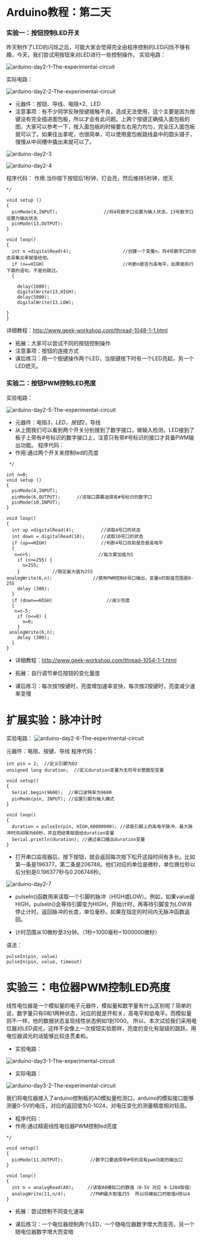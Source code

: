 # Arduino教程：第二天
### 实验一：按钮控制LED开关
昨天制作了LED的闪烁之后，可能大家会觉得完全由程序控制的LED闪烁不够有趣，今天，我们尝试用按钮来对LED进行一些控制操作。
实验电路：

![arduino-day2-1-The-experimental-circuit](https://github.com/Tangchen329/ArduinoCourse/blob/master/Chapter2/image/arduino-day2-1-The-experimental-circuit.png)

实际电路：

![arduino-day2-2-The-experimental-circuit](https://github.com/Tangchen329/ArduinoCourse/blob/master/Chapter2/image/arduino-day2-2-The-experimental-circuit.png)

- 元器件：按钮、导线、电阻*2、LED
- 注意事项：有不少同学反映按键接触不良，造成无法使用，这个主要是因为按键没有完全插进面包板，所以才会有此问题。上两个按键正确插入面包板的图，大家可以参考一下，按入面包板的时候要左右用力均匀，完全压入面包板就可以了。如果往出拿呢，也很简单，可以使用面包板跳线盒中的圆头镊子，慢慢从中间槽中撬出来就可以了。

![arduino-day2-3](https://github.com/Tangchen329/ArduinoCourse/blob/master/Chapter2/image/arduino-day2-3.png)

![arduino-day2-4](https://github.com/Tangchen329/ArduinoCourse/blob/master/Chapter2/image/arduino-day2-4.png)

程序代码：
作用:当你按下按钮后1秒钟，灯会亮，然后维持5秒钟，熄灭

```
*/
 
void setup ()
{
  pinMode(4,INPUT);                 //将4号数字口设置为输入状态，13号数字口设置为输出状态
  pinMode(13,OUTPUT);
}
 
void loop()
{
  int n =digitalRead(4);                   //创建一个变量n，将4号数字口的状态采集出来赋值给他。
  if (n==HIGH)                             //判断n是否为高电平，如果是执行下面的语句，不是则跳过。
  {
 
	delay(1000);
	digitalWrite(13,HIGH);
	delay(5000);
	digitalWrite(13,LOW);
 
}
}

```

详细教程：http://www.geek-workshop.com/thread-1048-1-1.html

- 拓展：大家可以尝试不同的按钮控制操作
- 注意事项：按钮的连接方式
- 课后练习：用一个按键操作两个LED，当按键按下时有一个LED亮起，另一个LED熄灭。


















### 实验二：按钮PWM控制LED亮度
实验电路：

![arduino-day2-5-The-experimental-circuit](https://github.com/Tangchen329/ArduinoCourse/blob/master/Chapter2/image/arduino-day2-5-The-experimental-circuit.png)

- 元器件：电阻*3，LED，按钮*2，导线
- 从上图我们可以看到两个开关分别接到了数字接口，做输入检测，LED接到了板子上带有#号标识的数字接口上，注意只有带#号标识的接口才具备PWM输出功能。
程序代码：
- 作用:通过两个开关来控制led的亮度

```
 */
 
int n=0;
void setup ()
{
  pinMode(4,INPUT);
  pinMode(6,OUTPUT);      //该端口需要选择有#号标识的数字口
  pinMode(10,INPUT);
}
 
void loop()
{
  int up =digitalRead(4);          //读取4号口的状态
  int down = digitalRead(10);      //读取10号口的状态   
  if (up==HIGH)                    //判断4号口目前是否是高电平
  { 
   n=n+5;                         //每次累加值为5
	if (n>=255) {
	  n=255;
	}            //限定最大值为255   
analogWrite(6,n);               //使用PWM控制6号口输出，变量n的取值范围是0-255 
	delay (300);
  }
  if (down==HIGH)                    //减少亮度
  {
   n=n-5;
	if (n<=0) {
	  n=0;
	}
 analogWrite(6,n);
	delay (300);
  }
}

```
- 详细教程：http://www.geek-workshop.com/thread-1054-1-1.html

- 拓展：自行调节单位按钮的变化量度
- 课后练习：每次按1按键时，亮度增加速率变快，每次按2按键时，亮度减少速率变慢

# 扩展实验：脉冲计时
实验电路：
![arduino-day2-6-The-experimental-circuit](https://github.com/Tangchen329/ArduinoCourse/blob/master/Chapter2/image/arduino-day2-6-The-experimental-circuit.png.png)

元器件：电阻、按键、导线
程序代码：

```
int pin = 2;  //定义引脚为D2
unsigned long duration;  //定义duration变量为无符号长整数型变量
 
void setup()
{
  Serial.begin(9600);  //串口波特率为9600
  pinMode(pin, INPUT); //设置引脚为输入模式
}
 
void loop()
{
  duration = pulseIn(pin, HIGH,60000000); //读取引脚上的高电平脉冲，最大脉冲时间间隔为60秒，并且把结果赋值给duration变量
  Serial.println(duration); //通过串口输出duration变量
}

```

- 打开串口监视器后，按下按钮，就会返回每次按下松开这段时间有多长。比如第一条是196377，第二条是206748。他们对应的单位是微秒，单位换位秒以后分别是0.196377秒与0.206748秒。

![arduino-day2-7](https://github.com/Tangchen329/ArduinoCourse/blob/master/Chapter2/image/arduino-day2-7.png)

- pulseIn()函数用来读取一个引脚的脉冲（HIGH或LOW）。例如，如果value是HIGH，pulseIn()会等待引脚变为HIGH，开始计时，再等待引脚变为LOW并停止计时。返回脉冲的长度，单位毫秒。如果在指定的时间内无脉冲函数返回。

- 计时范围从10微秒至3分钟。（1秒=1000毫秒=1000000微秒）

语法：
```
pulseIn(pin, value) 
pulseIn(pin, value, timeout)
```


# 实验三：电位器PWM控制LED亮度
线性电位器是一个模拟量的电子元器件，模拟量和数字量有什么区别呢？简单的说，数字量只有0和1两种状态，对应的就是开和关，高电平和低电平。而模拟量则不一样，他的数据状态呈现线性状态例如1到1000。
所以，本次试验我们采用电位器对LED调光，这样不会像上一次按钮实验那样，亮度的变化有层级的跳跃，用电位器调光的话能够比较连贯柔和。
- 实验电路：

![arduino-day3-1-The-experimental-circuit](https://github.com/Tangchen329/ArduinoCourse/blob/master/chapter3/image/arduino-day3-1-The-experimental-circuit.png)

- 实际电路：

![arduino-day3-2-The-experimental-circuit](https://github.com/Tangchen329/ArduinoCourse/blob/master/chapter3/image/arduino-day3-2-The-experimental-circuit.png)

我们将电位器接入了arduino控制板的A0模拟量检测口，arduino的模拟接口能够测量0-5V的电压，对应的返回值为0-1024，对电压变化的测量精度相对较高。
- 程序代码：
- 作用:通过精密线性电位器PWM控制led亮度

```
*/
 
void setup()
{
  pinMode(11,OUTPUT);          //数字口要选择带#号的具有pwm功能的输出口
}
 
void loop()
{
  int n = analogRead(A0);     //读取A0模拟口的数值（0-5V 对应 0-1204取值）
  analogWrite(11,n/4);         //PWM最大取值255  所以将模拟口的取值n除以4
}

```


- 拓展：尝试控制不同变化速率

- 课后练习：一个电位器控制两个LED，一个随电位器数字增大而变亮，另一个随电位器数字增大而变暗

